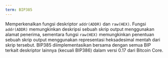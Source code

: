 ```yaml
---
term: BIP385
---
```


Memperkenalkan fungsi deskriptor `addr(ADDR)` dan `raw(HEX)`. Fungsi `addr(ADDR)` memungkinkan deskripsi sebuah skrip output menggunakan alamat penerima, sementara fungsi `raw(HEX)` memungkinkan penentuan sebuah skrip output menggunakan representasi heksadesimal mentah dari skrip tersebut. BIP385 diimplementasikan bersama dengan semua BIP terkait deskriptor lainnya (kecuali BIP386) dalam versi 0.17 dari Bitcoin Core.